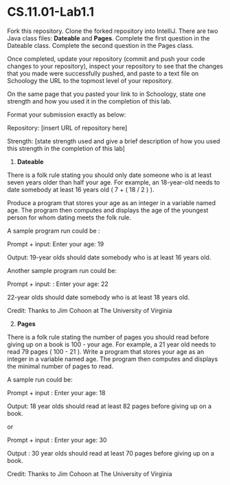 # CS.11.01-Lab1.1

Fork this repository.
Clone the forked repository into IntelliJ.
There are two Java class files: <b>Dateable</b> and <b>Pages</b>.
Complete the first question in the Dateable class.
Complete the second question in the Pages class.

Once completed, update your repository (commit and push your code changes to your repository), inspect your repository to see that the changes that you made were successfully pushed, and paste to a text file on Schoology the URL to the topmost level of your repository.

On the same page that you pasted your link to in Schoology, state one strength and how you used it in the completion of this lab. 

Format your submission exactly as below:

Repository: [insert URL of repository here]

Strength: [state strength used and give a brief description of how you used this strength in the completion of this lab]

1. <b> Dateable </b>

There is a folk rule stating you should only date someone who is at least seven years older than half your age.  For example, an 18-year-old needs to date somebody at least 16 years old ( 7 + ( 18 / 2 ) ).

Produce a program that stores your age as an integer in a variable named age.  The program then computes and displays the age of the youngest person for whom dating meets the folk rule.

A sample program run could be :

Prompt + input:  Enter your age: 19

Output:  19-year olds should date somebody who is at least 16 years old.

Another sample program run could be:

Prompt + input: :  Enter your age: 22

22-year olds should date somebody who is at least 18 years old.

Credit: Thanks to Jim Cohoon at The University of Virginia

2. <b> Pages </b>

There is a folk rule stating the number of pages you should read before giving up on a book is 100 - your age. For example, a 21 year old needs to read 79 pages ( 100 - 21 ). Write a program that stores your age as an integer in a variable named age. The program then computes and displays the minimal number of pages to read.

A sample run could be:

Prompt + input :  Enter your age: 18

Output:  18 year olds should read at least 82 pages before giving up on a book.

or

Prompt + input :  Enter your age: 30

Output :  30 year olds should read at least 70 pages before giving up on a book.

Credit: Thanks to Jim Cohoon at The University of Virginia
